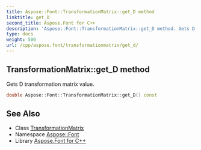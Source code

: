 ```yaml
---
title: Aspose::Font::TransformationMatrix::get_D method
linktitle: get_D
second_title: Aspose.Font for C++
description: 'Aspose::Font::TransformationMatrix::get_D method. Gets D transformation matrix value in C++.'
type: docs
weight: 500
url: /cpp/aspose.font/transformationmatrix/get_d/
---
```

## TransformationMatrix::get_D method


Gets D transformation matrix value.

```cpp
double Aspose::Font::TransformationMatrix::get_D() const
```

## See Also

* Class [TransformationMatrix](../)
* Namespace [Aspose::Font](../../)
* Library [Aspose.Font for C++](../../../)
